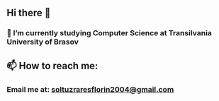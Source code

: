 ## Hi there 👋
### 🌱 I’m currently studying Computer Science at Transilvania University of Brasov

## 📫 How to reach me: 

### Email me at: soltuzraresflorin2004@gmail.com
